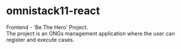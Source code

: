 # omnistack11-react
Frontend - 'Be The Hero' Project. </br>
The project is an ONGs management application where the user can register and execute cases.
